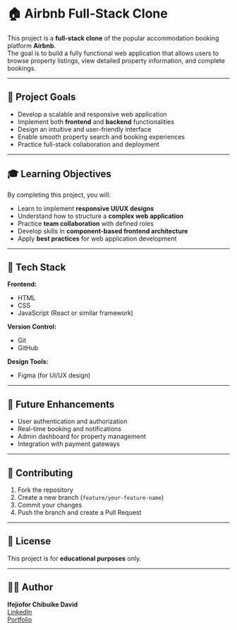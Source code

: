 # 🏠 Airbnb Full-Stack Clone

This project is a **full-stack clone** of the popular accommodation booking platform **Airbnb**.  
The goal is to build a fully functional web application that allows users to browse property listings, view detailed property information, and complete bookings.

---

## 🎯 Project Goals

- Develop a scalable and responsive web application
- Implement both **frontend** and **backend** functionalities
- Design an intuitive and user-friendly interface
- Enable smooth property search and booking experiences
- Practice full-stack collaboration and deployment

---

## 🎓 Learning Objectives

By completing this project, you will:

- Learn to implement **responsive UI/UX designs**
- Understand how to structure a **complex web application**
- Practice **team collaboration** with defined roles
- Develop skills in **component-based frontend architecture**
- Apply **best practices** for web application development

---

## 🧩 Tech Stack

**Frontend:**

- HTML
- CSS
- JavaScript (React or similar framework)

**Version Control:**

- Git
- GitHub

**Design Tools:**

- Figma (for UI/UX design)

---

## 🚀 Future Enhancements

- User authentication and authorization
- Real-time booking and notifications
- Admin dashboard for property management
- Integration with payment gateways

---

## 🤝 Contributing

1. Fork the repository
2. Create a new branch (`feature/your-feature-name`)
3. Commit your changes
4. Push the branch and create a Pull Request

---

## 📄 License

This project is for **educational purposes** only.

---

## 👨‍💻 Author

**Ifejiofor Chibuike David**  
[LinkedIn](https://www.linkedin.com/in/ifes-tech)  
[Portfolio](https://ifes-tech.github.io)
